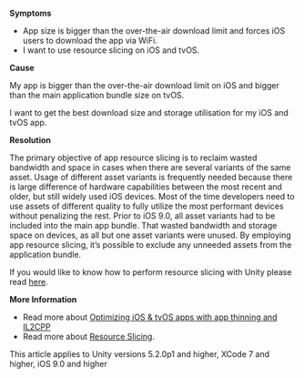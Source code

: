 

**Symptoms**


- App size is bigger than the over-the-air download limit and forces iOS users to download the app via WiFi.
- I want to use resource slicing on iOS and tvOS.



**Cause**



My app is bigger than the over-the-air download limit on iOS and bigger than the main application bundle size on tvOS.



I want to get the best download size and storage utilisation for my iOS and tvOS app.



**Resolution**



The primary objective of app resource slicing is to reclaim wasted bandwidth and space in cases when there are several variants of the same asset. Usage of different asset variants is frequently needed because there is large difference of hardware capabilities between the most recent and older, but still widely used iOS devices. Most of the time developers need to use assets of different quality to fully utilize the most performant devices without penalizing the rest. Prior to iOS 9.0, all asset variants had to be included into the main app bundle. That wasted bandwidth and storage space on devices, as all but one asset variants were unused. By employing app resource slicing, it’s possible to exclude any unneeded assets from the application bundle.



If you would like to know how to perform resource slicing with Unity please read [here](http://blogs.unity3d.com/2015/12/28/optimizing-ios-app-size-with-resource-slicing/).

**More Information**  
- Read more about [Optimizing iOS & tvOS apps with app thinning and IL2CPP](/hc/en-us/articles/208411836)
- Read more about [Resource Slicing](http://blogs.unity3d.com/2015/12/28/optimizing-ios-app-size-with-resource-slicing/).



This article applies to Unity versions 5.2.0p1 and higher, XCode 7 and higher, iOS 9.0 and higher


